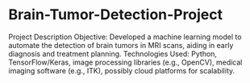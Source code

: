 # Brain-Tumor-Detection-Project
Project Description
Objective: Developed a machine learning model to
automate the detection of brain tumors in MRI scans,
aiding in early diagnosis and treatment planning.
Technologies Used: Python, TensorFlow/Keras, image
processing libraries (e.g., OpenCV), medical imaging
software (e.g., ITK), possibly cloud platforms for scalability.
